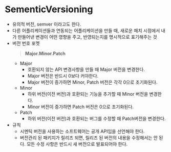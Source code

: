 # SementicVersioning

- 유의적 버전, semver 이라고도 한다.
- 다른 어플리케이션들과 연동되는 어플리케이션을 만들 때, 새로운 패치 시점에서 내가 만들어낸 변경이 어떤 영향을 주고, 반영되는지를 명시적으로 표기해주는 것
- 버전 번호 포멧
  > <Strong>Major.Minor.Patch</Strong>
  - Major
    - 호환되지 않는 API 변경사항을 만들 때 Major 버전을 변경한다.
    - Major 버전은 반드시 0보다 커야한다.
    - Major 버전이 증가하면 Minor, Patch 버전은 각각 0으로 초기화된다.
  * Minor
    - 하위 버전(이전 버전)과 호환되는 기능을 추가할 때 Minor 버전을 변경한다.
    - Minor 버전이 증가하면 Patch 버전은 0으로 초기화된다.
  * Patch
    - 하위 버전(이전 버전)과 호환되는 버그를 수정할 때 Patch버전을 변경한다.
- 규칙
  - 시멘틱 버전을 사용하는 소프트웨어는 공개 API임을 선언해야 한다.
  - 버전관리 된 패키지가 릴리즈 되면, 릴리즈 된 버전의 내용을 수정해서는 안 된다. 모든 수정 사항은 반드시 새 버전으로 발표되어야 한다.
